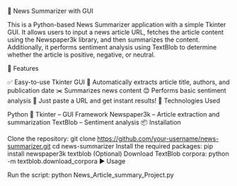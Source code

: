 📰 News Summarizer with GUI

This is a Python-based News Summarizer application with a simple Tkinter GUI. 
It allows users to input a news article URL, fetches the article content using the Newspaper3k library, and then summarizes the content. 
Additionally, it performs sentiment analysis using TextBlob to determine whether the article is positive, negative, or neutral.

🚀 Features

✅ Easy-to-use Tkinter GUI
📄 Automatically extracts article title, authors, and publication date
✂️ Summarizes news content
😊 Performs basic sentiment analysis
🔗 Just paste a URL and get instant results!
🧰 Technologies Used

Python 🐍
Tkinter – GUI Framework
Newspaper3k – Article extraction and summarization
TextBlob – Sentiment analysis
📦 Installation

Clone the repository:
git clone https://github.com/your-username/news-summarizer.git
cd news-summarizer
Install the required packages:
pip install newspaper3k textblob
(Optional) Download TextBlob corpora:
python -m textblob.download_corpora
▶️ Usage

Run the script:
python News_Article_summary_Project.py
